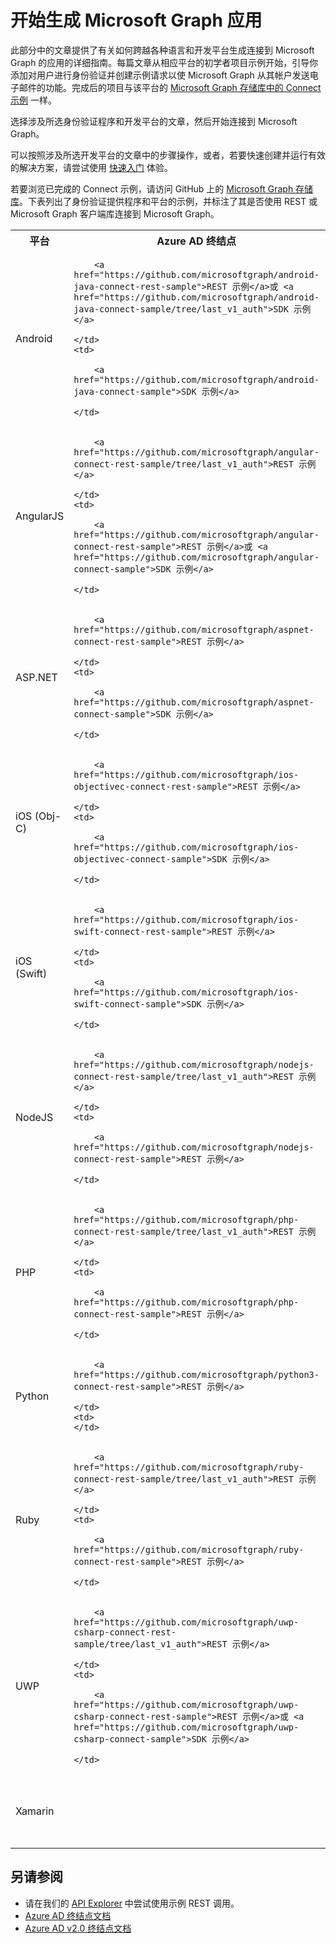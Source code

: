 # <a name="getting-started-building-microsoft-graph-apps"></a>开始生成 Microsoft Graph 应用

此部分中的文章提供了有关如何跨越各种语言和开发平台生成连接到 Microsoft Graph 的应用的详细指南。每篇文章从相应平台的初学者项目示例开始，引导你添加对用户进行身份验证并创建示例请求以使 Microsoft Graph 从其帐户发送电子邮件的功能。完成后的项目与该平台的 [Microsoft Graph 存储库中的 Connect 示例](https://github.com/microsoftgraph?utf8=%E2%9C%93&query=connect) 一样。

选择涉及所选身份验证程序和开发平台的文章，然后开始连接到 Microsoft Graph。

可以按照涉及所选开发平台的文章中的步骤操作，或者，若要快速创建并运行有效的解决方案，请尝试使用 [快速入门](http://dev.office.com/getting-started/office365apis) 体验。

若要浏览已完成的 Connect 示例，请访问 GitHub 上的 [Microsoft Graph 存储库](https://github.com/microsoftgraph)。下表列出了身份验证提供程序和平台的示例，并标注了其是否使用 REST 或 Microsoft Graph 客户端库连接到 Microsoft Graph。

<table>
  <tr>
    <th>平台</th>
    <th>Azure AD 终结点</th> 
    <th>Azure AD v2.0 终结点</th>
  </tr>
  <tr>
    <td>Android</td>
    <td>
        <a href="https://github.com/microsoftgraph/android-java-connect-rest-sample">REST 示例</a>或 <a href="https://github.com/microsoftgraph/android-java-connect-sample/tree/last_v1_auth">SDK 示例</a>
    </td> 
    <td>
        <a href="https://github.com/microsoftgraph/android-java-connect-sample">SDK 示例</a>
    </td> 
  </tr>
  <tr>
    <td>AngularJS</td>
    <td>
        <a href="https://github.com/microsoftgraph/angular-connect-rest-sample/tree/last_v1_auth">REST 示例</a>
    </td> 
    <td>
        <a href="https://github.com/microsoftgraph/angular-connect-rest-sample">REST 示例</a>或 <a href="https://github.com/microsoftgraph/angular-connect-sample">SDK 示例</a>
    </td> 
  </tr>
  <tr>
    <td>ASP.NET</td>
    <td>
        <a href="https://github.com/microsoftgraph/aspnet-connect-rest-sample">REST 示例</a>
    </td>     
    <td>
        <a href="https://github.com/microsoftgraph/aspnet-connect-sample">SDK 示例</a>
    </td> 
  </tr>
  <tr>
    <td>iOS (Obj-C)</td>
    <td>
        <a href="https://github.com/microsoftgraph/ios-objectivec-connect-rest-sample">REST 示例</a>
    </td>     
    <td>
        <a href="https://github.com/microsoftgraph/ios-objectivec-connect-sample">SDK 示例</a>
    </td> 
  </tr>
  <tr>
    <td>iOS (Swift)</td>
    <td>
        <a href="https://github.com/microsoftgraph/ios-swift-connect-rest-sample">REST 示例</a>
    </td>     
    <td>
        <a href="https://github.com/microsoftgraph/ios-swift-connect-sample">SDK 示例</a>
    </td> 
  </tr>
  <tr>
    <td>NodeJS</td>
    <td>
        <a href="https://github.com/microsoftgraph/nodejs-connect-rest-sample/tree/last_v1_auth">REST 示例</a>
    </td>     
    <td>
        <a href="https://github.com/microsoftgraph/nodejs-connect-rest-sample">REST 示例</a>
    </td> 
  </tr>
  <tr>
    <td>PHP</td>
    <td>
        <a href="https://github.com/microsoftgraph/php-connect-rest-sample/tree/last_v1_auth">REST 示例</a>
    </td>     
    <td>
        <a href="https://github.com/microsoftgraph/php-connect-rest-sample">REST 示例</a>
    </td> 
  </tr>
  <tr>
    <td>Python</td>
    <td>
        <a href="https://github.com/microsoftgraph/python3-connect-rest-sample">REST 示例</a>
    </td>     
    <td>
    </td> 
  </tr>
  <tr>
    <td>Ruby</td>
    <td>
        <a href="https://github.com/microsoftgraph/ruby-connect-rest-sample/tree/last_v1_auth">REST 示例</a>
    </td>     
    <td>
        <a href="https://github.com/microsoftgraph/ruby-connect-rest-sample">REST 示例</a>
    </td> 
  </tr>
  <tr>
    <td>UWP</td>
    <td>
        <a href="https://github.com/microsoftgraph/uwp-csharp-connect-rest-sample/tree/last_v1_auth">REST 示例</a>
    </td>     
    <td>
        <a href="https://github.com/microsoftgraph/uwp-csharp-connect-rest-sample">REST 示例</a>或 <a href="https://github.com/microsoftgraph/uwp-csharp-connect-sample">SDK 示例</a>
    </td> 
  </tr>
  <tr>
    <td>Xamarin</td>
    <td>
    </td>     
    <td>
        <a href="https://github.com/microsoftgraph/xamarin-csharp-connect-sample">SDK 示例</a>
    </td> 
  </tr>
</table>

## <a name="see-also"></a>另请参阅
- 请在我们的 [API Explorer](https://graph.microsoft.io/graph-explorer) 中尝试使用示例 REST 调用。
- [Azure AD 终结点文档](https://azure.microsoft.com/en-us/documentation/services/active-directory/)
- [Azure AD v2.0 终结点文档](https://azure.microsoft.com/en-us/documentation/articles/?service=active-directory&term=azure+ad+v2.0)
